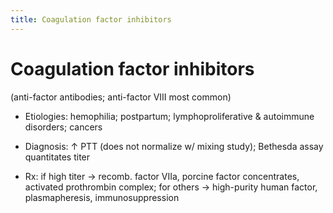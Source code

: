 ```yaml
---
title: Coagulation factor inhibitors
---
```

# Coagulation factor inhibitors

(anti-factor antibodies; anti-factor VIII most common)

* Etiologies: hemophilia; postpartum; lymphoproliferative & autoimmune disorders; cancers

* Diagnosis: ↑ PTT (does not normalize w/ mixing study); Bethesda assay quantitates titer

* Rx: if high titer → recomb. factor VIIa, porcine factor concentrates, activated prothrombin complex; for others → high-purity human factor, plasmapheresis, immunosuppression
